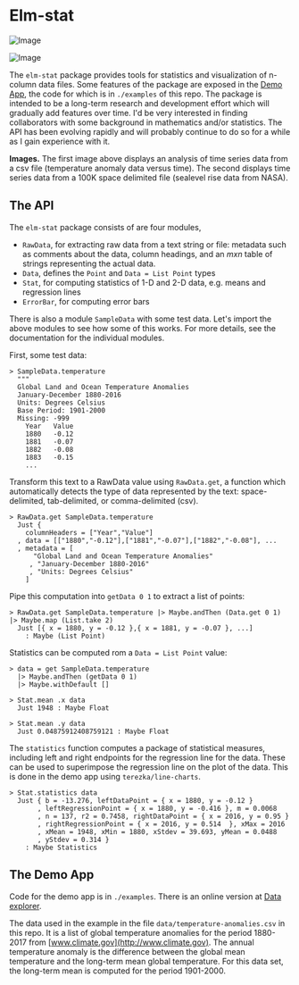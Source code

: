 # Elm-stat

![Image](./image/dataviewer.png)

![Image](./image/dataviewer-sealevel.png)

The `elm-stat` package provides tools for statistics and visualization of n-column data files.  Some features of the package are  exposed in the [Demo App](https://jxxcarlson.github.io/app/dataviewer.html),  the code for which is in `./examples` of this repo.  The package is intended to be a long-term research and development effort which will gradually add features over time.  I'd be very interested in finding collaborators with some background in mathematics and/or statistics.  The API has been evolving rapidly and will probably continue to do so for a while as I gain experience with it. 



**Images.** The first image above displays an analysis of time series data from a csv file (temperature anomaly data versus time). The second displays time series data from a 100K space delimited file (sealevel rise data from NASA).

## The API

The `elm-stat` package consists of are four modules,

- `RawData`, for extracting raw data from a text string or file: metadata such as comments about the data, column headings, and an *mxn* table of strings representing the actual data.
- `Data`, defines the `Point` and `Data = List Point` types
- `Stat`,  for computing statistics of 1-D and 2-D data, e.g. means and regression lines
- `ErrorBar`, for computing error bars

There is also a module `SampleData` with some test data. Let's import the above modules to see how some of this works.  For more details, see the documentation for the individual modules.

First, some test data:

```
> SampleData.temperature
  """
  Global Land and Ocean Temperature Anomalies
  January-December 1880-2016
  Units: Degrees Celsius
  Base Period: 1901-2000
  Missing: -999
    Year   Value
    1880   -0.12
    1881   -0.07
    1882   -0.08
    1883   -0.15
    ...
```

Transform this text to a RawData value using `RawData.get`, a function which automatically detects the type of data represented by the text: space-delimited, tab-delimited, or comma-delimited (csv).

```
> RawData.get SampleData.temperature
  Just {
    columnHeaders = ["Year","Value"]
  , data = [["1880","-0.12"],["1881","-0.07"],["1882","-0.08"], ...
  , metadata = [
      "Global Land and Ocean Temperature Anomalies"
     , "January-December 1880-2016"
     , "Units: Degrees Celsius"
    ]
```

Pipe this computation into `getData 0 1` to extract a list of points:

```
> RawData.get SampleData.temperature |> Maybe.andThen (Data.get 0 1) |> Maybe.map (List.take 2)
  Just [{ x = 1880, y = -0.12 },{ x = 1881, y = -0.07 }, ...]
    : Maybe (List Point)
```


Statistics can be computed rom a `Data = List Point` value:

```
> data = get SampleData.temperature
  |> Maybe.andThen (getData 0 1)
  |> Maybe.withDefault []

> Stat.mean .x data
  Just 1948 : Maybe Float

> Stat.mean .y data
  Just 0.04875912408759121 : Maybe Float
```

The `statistics` function computes a package of statistical measures, including left and right endpoints for the regression line for the data.  These can be used to superimpose the regression line on the plot of the data.  This is done in the demo app using `terezka/line-charts`.

```
> Stat.statistics data
  Just { b = -13.276, leftDataPoint = { x = 1880, y = -0.12 }
       , leftRegressionPoint = { x = 1880, y = -0.416 }, m = 0.0068
       , n = 137, r2 = 0.7458, rightDataPoint = { x = 2016, y = 0.95 }
       , rightRegressionPoint = { x = 2016, y = 0.514  }, xMax = 2016
       , xMean = 1948, xMin = 1880, xStdev = 39.693, yMean = 0.0488
       , yStdev = 0.314 }
    : Maybe Statistics
```

## The Demo App

Code for the demo app is in `./examples`.  There is an online version at [Data explorer](https://jxxcarlson.github.io/app/dataviewer.html).

The data used in the example in the file `data/temperature-anomalies.csv` in this repo. It is a list of global temperature anomalies for the period 1880-2017 from [www.climate.gov](http://www.climate.gov). The annual temperature anomaly is the difference between the global mean temperature and the long-term mean global temperature. For this data set, the long-term mean is computed for the period 1901-2000.
